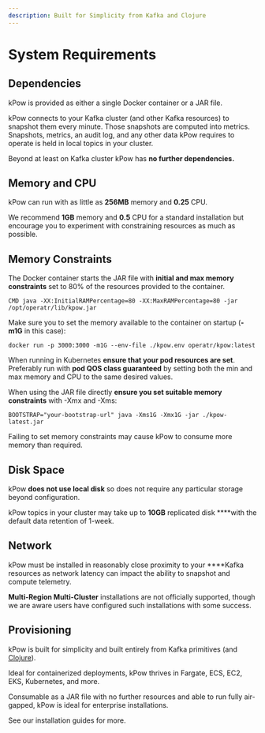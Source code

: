 ```yaml
---
description: Built for Simplicity from Kafka and Clojure
---
```


# System Requirements

## Dependencies

kPow is provided as either a single Docker container or a JAR file.

kPow connects to your Kafka cluster \(and other Kafka resources\) to snapshot them every minute. Those snapshots are computed into metrics. Snapshots, metrics, an audit log, and any other data kPow requires to operate is held in local topics in your cluster.

Beyond at least on Kafka cluster kPow has **no further dependencies.**

## Memory and CPU

kPow can run with as little as **256MB** memory and **0.25** CPU.

We recommend **1GB** memory and **0.5** CPU for a standard installation but encourage you to experiment with constraining resources as much as possible.

## Memory Constraints

The Docker container starts the JAR file with **initial and max memory constraints** set to 80% of the resources provided to the container.

```text
CMD java -XX:InitialRAMPercentage=80 -XX:MaxRAMPercentage=80 -jar /opt/operatr/lib/kpow.jar
```

Make sure you to set the memory available to the container on startup \(**-m1G** in this case\):

```text
docker run -p 3000:3000 -m1G --env-file ./kpow.env operatr/kpow:latest
```

When running in Kubernetes **ensure that your pod resources are set**. Preferably run with **pod QOS class guaranteed** by setting both the min and max memory and CPU to the same desired values.

When using the JAR file directly **ensure you set suitable memory constraints** with -Xmx and -Xms:

```text
BOOTSTRAP="your-bootstrap-url" java -Xms1G -Xmx1G -jar ./kpow-latest.jar
```

Failing to set memory constraints may cause kPow to consume more memory than required.

## Disk Space

kPow **does not use local disk** so does not require any particular storage beyond configuration.

kPow topics in your cluster may take up to **10GB** replicated disk ****with the default data retention of 1-week.

## Network

kPow must be installed in reasonably close proximity to your ****Kafka resources as network latency can impact the ability to snapshot and compute telemetry.

**Multi-Region Multi-Cluster** installations are not officially supported, though we are aware users have configured such installations with some success.

## Provisioning

kPow is built for simplicity and built entirely from Kafka primitives \(and [Clojure](https://clojure.org)\).

Ideal for containerized deployments, kPow thrives in Fargate, ECS, EC2, EKS, Kubernetes, and more.

Consumable as a JAR file with no further resources and able to run fully air-gapped, kPow is ideal for enterprise installations.

See our installation guides for more.

## 

